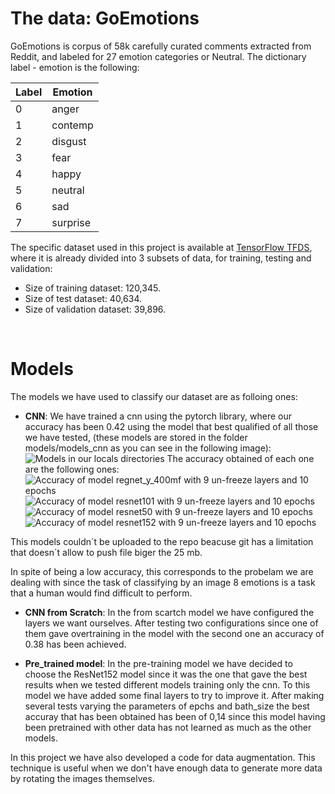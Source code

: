 # The data: GoEmotions 
GoEmotions is corpus of 58k carefully curated comments extracted from Reddit, and labeled for 27 emotion categories or Neutral. The dictionary label - emotion is the following:

| Label | Emotion        |
|-------|----------------|
|   0   | anger          |
|   1   | contemp        |
|   2   | disgust        |
|   3   | fear           |
|   4   | happy          |
|   5   | neutral        |
|   6   | sad            |
|   7   | surprise       |



The specific dataset used in this project is available at [TensorFlow TFDS](https://www.kaggle.com/datasets/geolek/grayscale-face-images), where it is already divided into 3 subsets of data, for training, testing and validation:

- Size of training dataset: 120,345.
- Size of test dataset: 40,634.
- Size of validation dataset: 39,896.

<br>

# Models
The models we have used to classify our dataset are as folloing ones:

- **CNN**: We have trained a cnn using the pytorch library, where our accuracy has been 0.42 using the model that best qualified of all those we have tested, (these models are stored in the folder models/models_cnn as you can see in the following image):
![Models in our locals directories](readme_images/models.png)
The accuracy obtained of each one are the following ones:
![Accuracy of model regnet_y_400mf with 9 un-freeze layers and 10 epochs](readme_images/accuracy_regnet_y_400mf.png)
![Accuracy of model resnet101 with 9 un-freeze layers and 10 epochs](readme_images/accuracy_resnet101.png)
![Accuracy of model resnet50 with 9 un-freeze layers and 10 epochs](readme_images/accuracy_resnet50.png)
![Accuracy of model resnet152 with 9 un-freeze layers and 10 epochs](readme_images/accuracy_resnet152.png)

This models couldn´t be uploaded to the repo beacuse git has a limitation that doesn´t allow to push file biger the 25 mb.

In spite of being a low accuracy, this corresponds to the probelam we are dealing with since the task of classifying by an image 8 emotions is a task that a human would find difficult to perform.

- **CNN from Scratch**: In the from scartch model we have configured the layers we want ourselves. After testing two configurations since one of them gave overtraining in the model with the second one an accuracy of 0.38 has been achieved.

- **Pre_trained model**: In the pre-training model we have decided to choose the ResNet152 model since it was the one that gave the best results when we tested different models training only the cnn. To this model we have added some final layers to try to improve it. After making several tests varying the parameters of epchs and bath_size the best accuray that has been obtained has been of 0,14 since this model having been pretrained with other data has not learned as much as the other models.

In this project we have also developed a code for data augmentation. This technique is useful when we don't have enough data to generate more data by rotating the images themselves.

